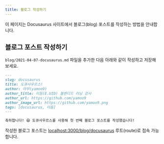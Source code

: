 ```yaml
---
title: 블로그 작성하기
---
```


이 페이지는 Docusaurus 사이트에서 블로그(blog) 포스트를 작성하는 방법을 안내합니다.

## 블로그 포스트 작성하기

`blog/2021-04-07-docusaurus.md` 파일을 추가한 다음 아래와 같이 작성하고 저장해보세요.

```md title="blog/2021-04-07-docusaurus.md"
---
slug: docusaurus
title: 도큐사우르스!
author: 야무(yamoo9)
author_title: 이듬(E.UID) 블렌디드 러닝 강사
author_url: https://github.com/yamoo9
author_image_url: https://github.com/yamoo9.png
tags: [docusaurus, 이듬]
---

축하합니다! 😆 도큐사우르스를 사용해 첫 번째 블로그 포스트를 작성했습니다!
```

작성한 블로그 포스트는 [localhost:3000/blog/docusaurus](http://localhost:3000/blog/docusaurus) 루트(route)로 접속 가능합니다.
